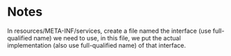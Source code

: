 # Notes
In resources/META-INF/services, create a file named the interface (use full-qualified name) we need to use, in this file, 
we put the actual implementation (also use full-qualified name) of that interface.